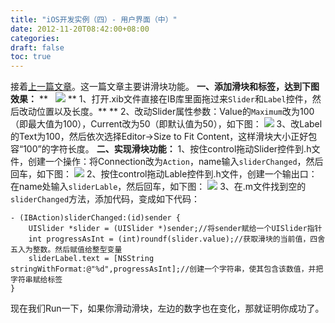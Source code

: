 ```yaml
---
title: "iOS开发实例（四）- 用户界面（中）"
date: 2012-11-20T08:42:00+08:00
categories: 
draft: false
toc: true
---
```


接着[上一篇文章](/archives/739)。这一篇文章主要讲滑块功能。 **一、添加滑块和标签，达到下图效果：** **   ![](http://m3.img.libdd.com/farm5/2012/1119/21/22D01842EE388B6C934B9DDF0218F10C1FF33EAB6C3FB_317_47.PNG) ** 1、打开.xib文件直接在IB库里面拖过来`Slider`和`Label`控件，然后改动位置以及长度。** ** 2、改动Slider属性参数：Value的`Maximum`改为100（即最大值为100），Current改为50（即默认值为50），如下图： ![](http://m2.img.libdd.com/farm5/2012/1119/21/A1DE08CFA129B877F21C5CE05D756F2DFB041729A42C3_243_94.PNG) 3、改Label的Text为100，然后依次选择Editor->Size to Fit Content，这样滑块大小正好包容“100”的字符长度。  **二、实现滑块功能：** 1、按住control拖动Slider控件到.h文件，创建一个操作：将Connection改为`Action`，name输入`sliderChanged`，然后回车，如下图： ![](http://m2.img.libdd.com/farm5/2012/1119/21/A05C6551F9146869B37805445182F63FBBC0FD9B0D0BC_284_170.PNG) 2、按住control拖动Lable控件到.h文件，创建一个输出口：在name处输入`sliderLable`，然后回车，如下图： ![](http://m2.img.libdd.com/farm4/2012/1119/21/1C55F373F18FE8FC03228FFF9765B5C1633FD7F6853A7_281_154.PNG) 3、在.m文件找到空的`sliderChanged`方法，添加代码，变成如下代码： 
    
    
    - (IBAction)sliderChanged:(id)sender {
        UISlider *slider = (UISlider *)sender;//将sender赋给一个UISlider指针
        int progressAsInt = (int)roundf(slider.value);//获取滑块的当前值，四舍五入为整数。然后赋值给整型变量
        sliderLabel.text = [NSString stringWithFormat:@"%d",progressAsInt];//创建一个字符串，使其包含该数值，并把字符串赋给标签
    }

现在我们Run一下，如果你滑动滑块，左边的数字也在变化，那就证明你成功了。